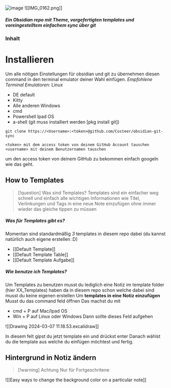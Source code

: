 ---
---

![image](https://github.com/Costeer/obsidian-git-sync/assets/142180709/019dbf11-693a-408e-98ea-13a7b6c8a0fc)
![[IMG_0162.png]]
##### *Ein Obsidian repo mit Theme, vorgefertigten templates und  voreingestelltem einfachem sync über git*

### Inhalt


# Installieren
Um alle nötigen Einstellungen für obsidian und git zu übernehmen diesen command in den terminal emulator deiner Wahl einfügen.
*Empfohlene Terminal Emulatoren:*
Linux
- DE default
- Kitty
- Alle anderen
Windows
- cmd
- Powershell
Ipad OS
- a-shell (git muss installiert werden [pkg install git])
```
git clone https://<Username>:<token>@github.com/Costeer/obsidian-git-sync

<token> mit dem access token von deinem GitHub Account tauschen 
<username> mit deinem Benutzernamen tauschen
```
um den access token von deinem GitHub zu bekommen einfach googeln wie das geht.

## How to Templates

> [!question] Was sind Templates?
> Templates sind ein einfacher weg schnell und einfach alle wichtigen Informationen wie Titel, Verlinkungen und Tags in eine neue Note einzufügen ohne immer wieder das gleiche tippen zu müssen

##### Was für Templates gibt es?
Momentan sind standardmäßig *3* templates in diesem repo dabei (du kannst natürlich auch eigene erstellen :D)
- [[Default Template]]
- [[Default Template Table]]
- [[Default Template Aufgabe]]

##### Wie benutze ich Templates?
Um Templates zu benutzen musst du lediglich eine Notiz im template folder (hier XX_Templates) haben da in diesem repo schon welche dabei sind musst du keine eigenen erstellen 
Um **templates in eine Notiz einzufügen** Musst du das command feld öffnen 
Das machst du mit
- cmd + P auf Mac/Ipad OS
- Win + P auf Linux oder Windows
Dann sollte dieses Feld aufgehen

![[Drawing 2024-03-07 11.18.53.excalidraw]]

In diesem felt gipst du jetzt template ein und drückst enter
Danach wählst du die template aus welche du einfügen möchtest und fertig.

## Hintergrund in Notiz ändern

> [!warning] Achtung
> Nur für Fortgeschritene 

![[Easy ways to change the background color on a particular note]]

